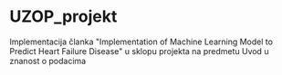 # UZOP_projekt
Implementacija članka "Implementation of Machine Learning Model to Predict Heart Failure Disease" u sklopu projekta na predmetu Uvod u znanost o podacima
